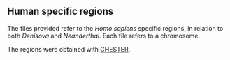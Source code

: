## Human specific regions

The files provided refer to the *Homo sapiens* specific regions, in relation to both *Denisova* and *Neanderthal*. Each file refers to a chromosome.

The regions were obtained with [CHESTER](https://github.com/pratas/chester).
